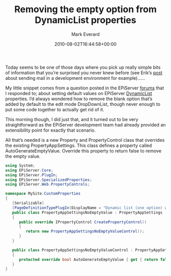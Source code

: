 ﻿---
title: Removing the empty option from DynamicList properties
date: 2010-08-02T16:44:58+00:00
author: Mark Everard
layout: post
permalink: /2010/08/02/removing-the-empty-option-from-dynamiclist-properties/
dsq_thread_id:
  - "1073095645"
categories:
  - Episerver
---
Today seems to be one of those days where you pick up really simple bits of information that you&#8217;re surprised you never knew before (see Erik&#8217;s <a title="Send mail in devlopment environments" href="http://antecknat.se/blog/2010/08/01/send-mail-in-development-environment/" target="_blank">post</a> about sending mail in a development environment for example)&#8230;&#8230;

My little snippet comes from a question posted in the EPiServer <a title="Dynamic List (one option) - default value" href="http://world.episerver.com/Templates/Forum/Pages/thread.aspx?id=41476" target="_blank">forums</a> that I responded to; about setting default values on EPiServer <a title="AppSettings/Dynamic List in EPiServer 5" href="http://antecknat.se/blog/2008/04/18/new-appsettings-and-appsettingsmultiple-in-episerver-cms-5/" target="_blank">DynamicList</a> properties. I&#8217;d always wondered how to remove the blank option that&#8217;s added by default to the edit mode DropDownList, though never enough to put some code together to actually get rid of it.

This morning though, I did just that, and it turned out to be very straightforward as the EPiServer development team had already provided an extensibility point for exactly that scenario.

All that&#8217;s needed is a new Property and PropertyControl class that overrides the existing PropertyAppSettings. This class defines a property called AutoGenerateEmptyValue. Override this property to return false to remove the empty value.

~~~csharp
using System;
using EPiServer.Core;
using EPiServer.PlugIn;
using EPiServer.SpecializedProperties;
using EPiServer.Web.PropertyControls;

namespace MySite.CustomProperties
{
   [Serializable]
   [PageDefinitionTypePlugIn(DisplayName = "Dynamic list (one option) with no empty value", Description = "Works as the out-of-the-box Dynamic list property but displays no empty option")]
   public class PropertyAppSettingsNoEmptyValue : PropertyAppSettings
   {
      public override IPropertyControl CreatePropertyControl()
      {
         return new PropertyAppSettingsNoEmptyValueControl();
      }
   }

   public class PropertyAppSettingsNoEmptyValueControl : PropertyAppSettingsControl
   {
      protected override bool AutoGenerateEmptyValue { get { return false; } }
   }
}
~~~